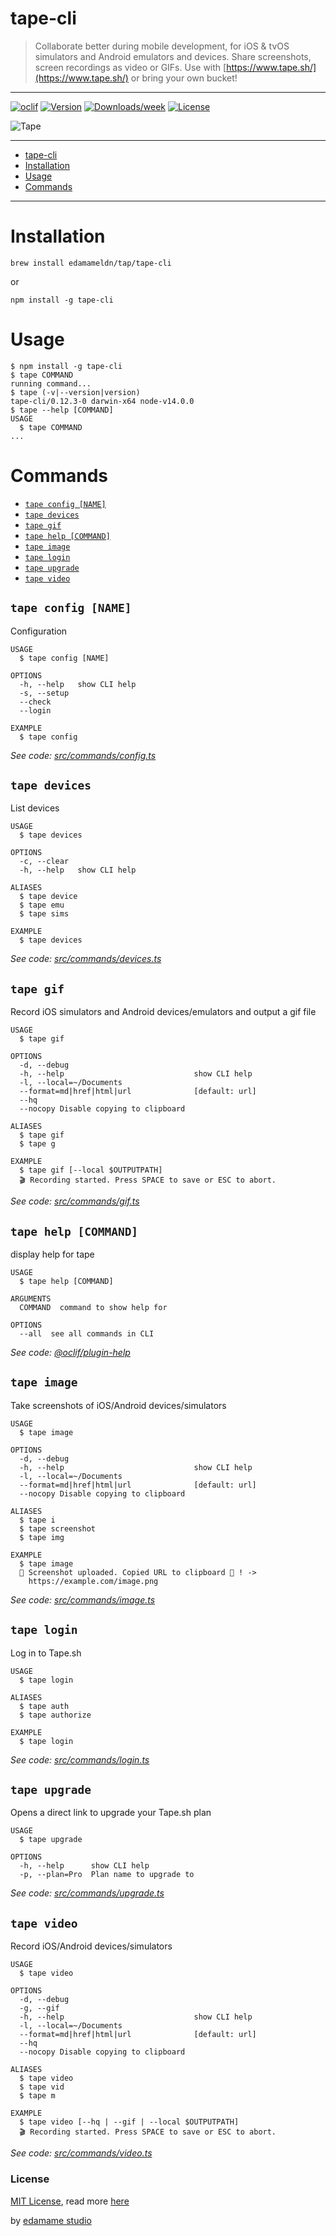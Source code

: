 # tape-cli

> Collaborate better during mobile development, for iOS & tvOS simulators and Android emulators and devices. Share screenshots, screen recordings as video or GIFs. Use with [https://www.tape.sh/](https://www.tape.sh/) or bring your own bucket!

---
[![oclif](https://img.shields.io/badge/cli-oclif-brightgreen.svg)](https://oclif.io)
[![Version](https://img.shields.io/npm/v/tape-cli.svg)](https://npmjs.org/package/tape-cli)
[![Downloads/week](https://img.shields.io/npm/dw/tape-cli.svg)](https://npmjs.org/package/tape-cli)
[![License](https://img.shields.io/npm/l/rec.svg)](https://github.com/edamameldn/tape-cli/blob/master/package.json)

![Tape](https://www.tape.sh/media/tape-og.gif)

---
<!-- toc -->
* [tape-cli](#tape-cli)
* [Installation](#installation)
* [Usage](#usage)
* [Commands](#commands)
<!-- tocstop -->
---

# Installation
```sh-session
brew install edamameldn/tap/tape-cli
```
or 
```sh-session
npm install -g tape-cli
```

# Usage

<!-- usage -->
```sh-session
$ npm install -g tape-cli
$ tape COMMAND
running command...
$ tape (-v|--version|version)
tape-cli/0.12.3-0 darwin-x64 node-v14.0.0
$ tape --help [COMMAND]
USAGE
  $ tape COMMAND
...
```
<!-- usagestop -->

# Commands

<!-- commands -->
* [`tape config [NAME]`](#tape-config-name)
* [`tape devices`](#tape-devices)
* [`tape gif`](#tape-gif)
* [`tape help [COMMAND]`](#tape-help-command)
* [`tape image`](#tape-image)
* [`tape login`](#tape-login)
* [`tape upgrade`](#tape-upgrade)
* [`tape video`](#tape-video)

## `tape config [NAME]`

Configuration

```
USAGE
  $ tape config [NAME]

OPTIONS
  -h, --help   show CLI help
  -s, --setup
  --check
  --login

EXAMPLE
  $ tape config
```

_See code: [src/commands/config.ts](https://github.com/edamameldn/tape-cli/blob/v0.12.3-0/src/commands/config.ts)_

## `tape devices`

List devices

```
USAGE
  $ tape devices

OPTIONS
  -c, --clear
  -h, --help   show CLI help

ALIASES
  $ tape device
  $ tape emu
  $ tape sims

EXAMPLE
  $ tape devices
```

_See code: [src/commands/devices.ts](https://github.com/edamameldn/tape-cli/blob/v0.12.3-0/src/commands/devices.ts)_

## `tape gif`

Record iOS simulators and Android devices/emulators and output a gif file

```
USAGE
  $ tape gif

OPTIONS
  -d, --debug
  -h, --help                             show CLI help
  -l, --local=~/Documents
  --format=md|href|html|url              [default: url]
  --hq
  --nocopy Disable copying to clipboard

ALIASES
  $ tape gif
  $ tape g

EXAMPLE
  $ tape gif [--local $OUTPUTPATH]
  🎬 Recording started. Press SPACE to save or ESC to abort.
```

_See code: [src/commands/gif.ts](https://github.com/edamameldn/tape-cli/blob/v0.12.3-0/src/commands/gif.ts)_

## `tape help [COMMAND]`

display help for tape

```
USAGE
  $ tape help [COMMAND]

ARGUMENTS
  COMMAND  command to show help for

OPTIONS
  --all  see all commands in CLI
```

_See code: [@oclif/plugin-help](https://github.com/oclif/plugin-help/blob/v2.2.3/src/commands/help.ts)_

## `tape image`

Take screenshots of iOS/Android devices/simulators

```
USAGE
  $ tape image

OPTIONS
  -d, --debug
  -h, --help                             show CLI help
  -l, --local=~/Documents
  --format=md|href|html|url              [default: url]
  --nocopy Disable copying to clipboard

ALIASES
  $ tape i
  $ tape screenshot
  $ tape img

EXAMPLE
  $ tape image
  🎉 Screenshot uploaded. Copied URL to clipboard 🔖 ! -> 
    https://example.com/image.png
```

_See code: [src/commands/image.ts](https://github.com/edamameldn/tape-cli/blob/v0.12.3-0/src/commands/image.ts)_

## `tape login`

Log in to Tape.sh

```
USAGE
  $ tape login

ALIASES
  $ tape auth
  $ tape authorize

EXAMPLE
  $ tape login
```

_See code: [src/commands/login.ts](https://github.com/edamameldn/tape-cli/blob/v0.12.3-0/src/commands/login.ts)_

## `tape upgrade`

Opens a direct link to upgrade your Tape.sh plan

```
USAGE
  $ tape upgrade

OPTIONS
  -h, --help      show CLI help
  -p, --plan=Pro  Plan name to upgrade to
```

_See code: [src/commands/upgrade.ts](https://github.com/edamameldn/tape-cli/blob/v0.12.3-0/src/commands/upgrade.ts)_

## `tape video`

Record iOS/Android devices/simulators

```
USAGE
  $ tape video

OPTIONS
  -d, --debug
  -g, --gif
  -h, --help                             show CLI help
  -l, --local=~/Documents
  --format=md|href|html|url              [default: url]
  --hq
  --nocopy Disable copying to clipboard

ALIASES
  $ tape video
  $ tape vid
  $ tape m

EXAMPLE
  $ tape video [--hq | --gif | --local $OUTPUTPATH]
  🎬 Recording started. Press SPACE to save or ESC to abort.
```

_See code: [src/commands/video.ts](https://github.com/edamameldn/tape-cli/blob/v0.12.3-0/src/commands/video.ts)_
<!-- commandsstop -->

### License
[MIT License](LICENSE), read more [here](https://help.tape.sh/articles/licensing/)

by [edamame studio](https://edamame.studio/)
